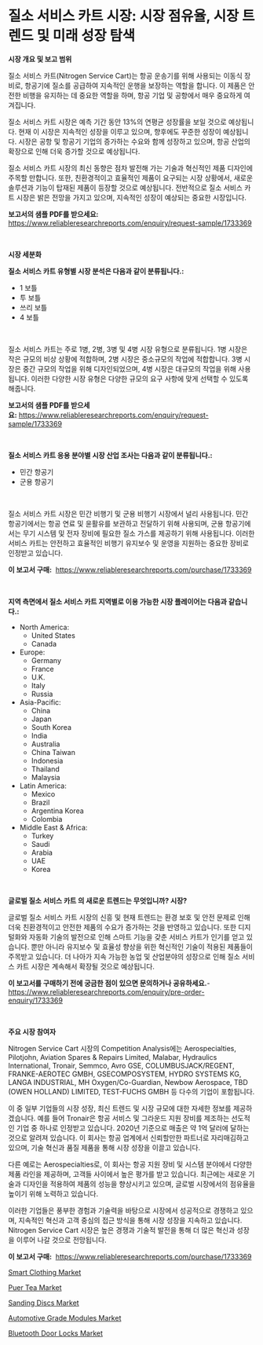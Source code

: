 <p><h1>질소 서비스 카트 시장: 시장 점유율, 시장 트렌드 및 미래 성장 탐색</h1></p><p><strong>시장 개요 및 보고 범위</strong></p>
<p><p>질소 서비스 카트(Nitrogen Service Cart)는 항공 운송기를 위해 사용되는 이동식 장비로, 항공기에 질소를 공급하여 지속적인 운행을 보장하는 역할을 합니다. 이 제품은 안전한 비행을 유지하는 데 중요한 역할을 하며, 항공 기업 및 공항에서 매우 중요하게 여겨집니다.</p><p>질소 서비스 카트 시장은 예측 기간 동안 13%의 연평균 성장률을 보일 것으로 예상됩니다. 현재 이 시장은 지속적인 성장을 이루고 있으며, 향후에도 꾸준한 성장이 예상됩니다. 시장은 공항 및 항공기 기업의 증가하는 수요와 함께 성장하고 있으며, 항공 산업의 확장으로 인해 더욱 증가할 것으로 예상됩니다.</p><p>질소 서비스 카트 시장의 최신 동향은 점차 발전해 가는 기술과 혁신적인 제품 디자인에 주목할 만합니다. 또한, 친환경적이고 효율적인 제품이 요구되는 시장 상황에서, 새로운 솔루션과 기능이 탑재된 제품이 등장할 것으로 예상됩니다. 전반적으로 질소 서비스 카트 시장은 밝은 전망을 가지고 있으며, 지속적인 성장이 예상되는 중요한 시장입니다.</p></p>
<p><strong>보고서의 샘플 PDF를 받으세요:</strong> <a href="https://www.reliableresearchreports.com/enquiry/request-sample/1733369">https://www.reliableresearchreports.com/enquiry/request-sample/1733369</a></p>
<p>&nbsp;</p>
<p><strong>시장 세분화</strong></p>
<p><strong>질소 서비스 카트 유형별 시장 분석은 다음과 같이 분류됩니다.:</strong></p>
<p><ul><li>1 보틀</li><li>투 보틀</li><li>쓰리 보틀</li><li>4 보틀</li></ul></p>
<p>&nbsp;</p>
<p><p>질소 서비스 카트는 주로 1병, 2병, 3병 및 4병 시장 유형으로 분류됩니다. 1병 시장은 작은 규모의 비상 상황에 적합하며, 2병 시장은 중소규모의 작업에 적합합니다. 3병 시장은 중간 규모의 작업을 위해 디자인되었으며, 4병 시장은 대규모의 작업을 위해 사용됩니다. 이러한 다양한 시장 유형은 다양한 규모의 요구 사항에 맞게 선택할 수 있도록 해줍니다.</p></p>
<p><strong>보고서의 샘플 PDF를 받으세요:</strong>&nbsp;<a href="https://www.reliableresearchreports.com/enquiry/request-sample/1733369">https://www.reliableresearchreports.com/enquiry/request-sample/1733369</a></p>
<p>&nbsp;</p>
<p><strong> 질소 서비스 카트 응용 분야별 시장 산업 조사는 다음과 같이 분류됩니다.:</strong></p>
<p><ul><li>민간 항공기</li><li>군용 항공기</li></ul></p>
<p>&nbsp;</p>
<p><p>질소 서비스 카트 시장은 민간 비행기 및 군용 비행기 시장에서 널리 사용됩니다. 민간 항공기에서는 항공 연료 및 윤활유를 보관하고 전달하기 위해 사용되며, 군용 항공기에서는 무기 시스템 및 전자 장비에 필요한 질소 가스를 제공하기 위해 사용됩니다. 이러한 서비스 카트는 안전하고 효율적인 비행기 유지보수 및 운영을 지원하는 중요한 장비로 인정받고 있습니다.</p></p>
<p><strong>이 보고서 구매:</strong>&nbsp; <a href="https://www.reliableresearchreports.com/purchase/1733369">https://www.reliableresearchreports.com/purchase/1733369</a></p>
<p>&nbsp;</p>
<p><strong>지역 측면에서 질소 서비스 카트 지역별로 이용 가능한 시장 플레이어는 다음과 같습니다.:</strong></p>
<p><ul>
    <li>
        North America:
        <ul>
            <li>United States</li>
            <li>Canada</li>
        </ul>
    </li>
    <li>
        Europe:
        <ul>
            <li>Germany</li>
            <li>France</li>
            <li>U.K.</li>
            <li>Italy</li>
            <li>Russia</li>
        </ul>
    </li>
    <li>
        Asia-Pacific:
        <ul>
            <li>China</li>
            <li>Japan</li>
            <li>South Korea</li>
            <li>India</li>
            <li>Australia</li>
            <li>China Taiwan</li>
            <li>Indonesia</li>
            <li>Thailand</li>
            <li>Malaysia</li>
        </ul>
    </li>
    <li>
        Latin America:
        <ul>
            <li>Mexico</li>
            <li>Brazil</li>
            <li>Argentina Korea</li>
            <li>Colombia</li>
        </ul>
    </li>
    <li>
        Middle East & Africa:
        <ul>
            <li>Turkey</li>
            <li>Saudi</li>
            <li>Arabia</li>
            <li>UAE</li>
            <li>Korea</li>
        </ul>
    </li>
    </ul></p>
<p>&nbsp;</p>
<p><strong>글로벌 질소 서비스 카트 의 새로운 트렌드는 무엇입니까? 시장?</strong></p>
<p><p>글로벌 질소 서비스 카트 시장의 신흥 및 현재 트렌드는 환경 보호 및 안전 문제로 인해 더욱 친환경적이고 안전한 제품의 수요가 증가하는 것을 반영하고 있습니다. 또한 디지털화와 자동화 기술의 발전으로 인해 스마트 기능을 갖춘 서비스 카트가 인기를 얻고 있습니다. 뿐만 아니라 유지보수 및 효율성 향상을 위한 혁신적인 기술이 적용된 제품들이 주목받고 있습니다. 더 나아가 지속 가능한 농업 및 산업분야의 성장으로 인해 질소 서비스 카트 시장은 계속해서 확장될 것으로 예상됩니다.</p></p>
<p><strong>이 보고서를 구매하기 전에 궁금한 점이 있으면 문의하거나 공유하세요.</strong>- <a href="https://www.reliableresearchreports.com/enquiry/pre-order-enquiry/1733369">https://www.reliableresearchreports.com/enquiry/pre-order-enquiry/1733369</a></p>
<p>&nbsp;</p>
<p><strong>주요 시장 참여자</strong></p>
<p><p>Nitrogen Service Cart 시장의 Competition Analysis에는 Aerospecialties, Pilotjohn, Aviation Spares & Repairs Limited, Malabar, Hydraulics International, Tronair, Semmco, Avro GSE, COLUMBUSJACK/REGENT, FRANKE-AEROTEC GMBH, GSECOMPOSYSTEM, HYDRO SYSTEMS KG, LANGA INDUSTRIAL, MH Oxygen/Co-Guardian, Newbow Aerospace, TBD (OWEN HOLLAND) LIMITED, TEST-FUCHS GMBH 등 다수의 기업이 포함됩니다. </p><p>이 중 일부 기업들의 시장 성장, 최신 트렌드 및 시장 규모에 대한 자세한 정보를 제공하겠습니다. 예를 들어 Tronair은 항공 서비스 및 그라운드 지원 장비를 제조하는 선도적인 기업 중 하나로 인정받고 있습니다. 2020년 기준으로 매출은 약 1억 달러에 달하는 것으로 알려져 있습니다. 이 회사는 항공 업계에서 신뢰할만한 파트너로 자리매김하고 있으며, 기술 혁신과 품질 제품을 통해 시장 성장을 이끌고 있습니다. </p><p>다른 예로는 Aerospecialties로, 이 회사는 항공 지원 장비 및 시스템 분야에서 다양한 제품 라인을 제공하며, 고객들 사이에서 높은 평가를 받고 있습니다. 최근에는 새로운 기술과 디자인을 적용하여 제품의 성능을 향상시키고 있으며, 글로벌 시장에서의 점유율을 높이기 위해 노력하고 있습니다.</p><p>이러한 기업들은 풍부한 경험과 기술력을 바탕으로 시장에서 성공적으로 경쟁하고 있으며, 지속적인 혁신과 고객 중심의 접근 방식을 통해 시장 성장을 지속하고 있습니다. Nitrogen Service Cart 시장은 높은 경쟁과 기술적 발전을 통해 더 많은 혁신과 성장을 이루어 나갈 것으로 전망됩니다.</p></p>
<p><strong>이 보고서 구매:</strong>&nbsp;&nbsp;<a href="https://www.reliableresearchreports.com/purchase/1733369">https://www.reliableresearchreports.com/purchase/1733369</a></p>
<p><p><a href="https://view.publitas.com/reportprime-1/smart-clothing-market-share-market-new-trends-analysis-report-by-type-by-application-by-end-use-by-region-and-segment-forecasts-2024-2031/">Smart Clothing Market</a></p><p><a href="https://github.com/juancolorado15/Market-Research-Report-List-1/blob/main/puer-tea-market.md">Puer Tea Market</a></p><p><a href="https://cat-emmental-94b.notion.site/Sanding-Discs-Market-Research-Report-Provides-thorough-Industry-Overview-which-offers-an-In-Depth-A-c1266c41abce45edb6013a5241eeae29">Sanding Discs Market</a></p><p><a href="https://github.com/dx0328/Market-Research-Report-List-1/blob/main/automotive-grade-modules-market.md">Automotive Grade Modules Market</a></p><p><a href="https://silk-columnist-571.notion.site/Bluetooth-Door-Locks-Market-Insights-Market-Players-and-Forecast-Till-2031-b2288e990fac494891b9c8dfbb6fead1">Bluetooth Door Locks Market</a></p></p>
